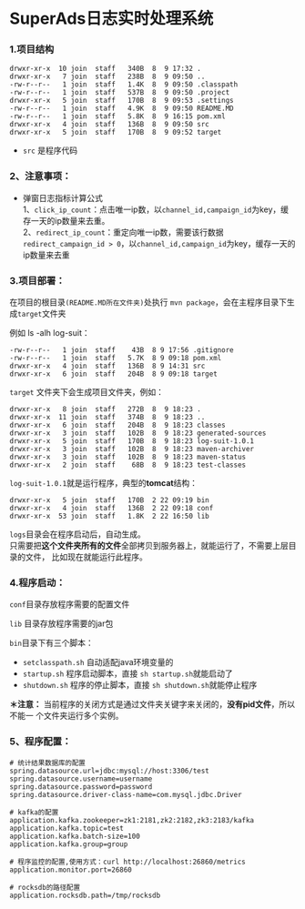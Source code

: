 # SuperAds日志实时处理系统

### 1.项目结构

```
drwxr-xr-x  10 join  staff   340B  8  9 17:32 .
drwxr-xr-x   7 join  staff   238B  8  9 09:50 ..
-rw-r--r--   1 join  staff   1.4K  8  9 09:50 .classpath
-rw-r--r--   1 join  staff   537B  8  9 09:50 .project
drwxr-xr-x   5 join  staff   170B  8  9 09:53 .settings
-rw-r--r--   1 join  staff   4.9K  8  9 09:50 README.MD
-rw-r--r--   1 join  staff   5.8K  8  9 16:15 pom.xml
drwxr-xr-x   4 join  staff   136B  8  9 09:50 src
drwxr-xr-x   5 join  staff   170B  8  9 09:52 target

```

- `src` 是程序代码


### 2、注意事项：
- 弹窗日志指标计算公式  
1、`click_ip_count`：点击唯一ip数，以`channel_id,campaign_id`为key，缓存一天的ip数量来去重。  
2、`redirect_ip_count`：重定向唯一ip数，需要该行数据 `redirect_campaign_id > 0`，以`channel_id,campaign_id`为key，缓存一天的ip数量来去重

### 3.项目部署：
在项目的根目录`(README.MD所在文件夹)`处执行 `mvn package`，会在主程序目录下生成`target`文件夹

例如 ls -alh log-suit：

```
-rw-r--r--   1 join  staff    43B  8 9 17:56 .gitignore
-rw-r--r--   1 join  staff   5.7K  8 9 09:18 pom.xml
drwxr-xr-x   4 join  staff   136B  8 9 14:31 src
drwxr-xr-x   6 join  staff   204B  8 9 09:18 target
```

`target` 文件夹下会生成项目文件夹，例如：

```
drwxr-xr-x   8 join  staff   272B  8  9 18:23 .
drwxr-xr-x  11 join  staff   374B  8  9 18:23 ..
drwxr-xr-x   6 join  staff   204B  8  9 18:23 classes
drwxr-xr-x   3 join  staff   102B  8  9 18:23 generated-sources
drwxr-xr-x   5 join  staff   170B  8  9 18:23 log-suit-1.0.1
drwxr-xr-x   3 join  staff   102B  8  9 18:23 maven-archiver
drwxr-xr-x   3 join  staff   102B  8  9 18:23 maven-status
drwxr-xr-x   2 join  staff    68B  8  9 18:23 test-classes
```

`log-suit-1.0.1`就是运行程序，典型的**tomcat**结构：

```
drwxr-xr-x   5 join  staff   170B  2 22 09:19 bin
drwxr-xr-x   4 join  staff   136B  2 22 09:18 conf
drwxr-xr-x  53 join  staff   1.8K  2 22 16:50 lib
```

`logs`目录会在程序启动后，自动生成。  
只需要把**这个文件夹所有的文件**全部拷贝到服务器上，就能运行了，不需要上层目录的文件，
比如现在就能运行此程序。

### 4.程序启动：
`conf`目录存放程序需要的配置文件

`lib` 目录存放程序需要的jar包

`bin`目录下有三个脚本：

- `setclasspath.sh` 自动适配java环境变量的
- `startup.sh` 程序启动脚本，直接 `sh startup.sh`就能启动了
- `shutdown.sh` 程序的停止脚本，直接 `sh shutdown.sh`就能停止程序

**＊注意：** 当前程序的关闭方式是通过文件夹关键字来关闭的，**没有pid文件**，所以不能一
个文件夹运行多个实例。

### 5、程序配置：
```
# 统计结果数据库的配置
spring.datasource.url=jdbc:mysql://host:3306/test
spring.datasource.username=username
spring.datasource.password=password
spring.datasource.driver-class-name=com.mysql.jdbc.Driver
```

```
# kafka的配置
application.kafka.zookeeper=zk1:2181,zk2:2182,zk3:2183/kafka
application.kafka.topic=test
application.kafka.batch-size=100
application.kafka.group=group
```


```
# 程序监控的配置,使用方式：curl http://localhost:26860/metrics
application.monitor.port=26860
```


```
# rocksdb的路径配置
application.rocksdb.path=/tmp/rocksdb
```
